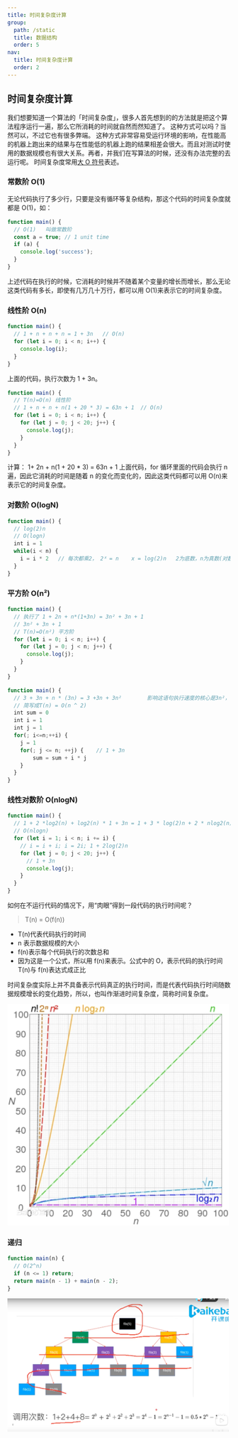```yaml
---
title: 时间复杂度计算
group:
  path: /static
  title: 数据结构
  order: 5
nav:
  title: 时间复杂度计算
  order: 2
---
```


## 时间复杂度计算

我们想要知道一个算法的「时间复杂度」，很多人首先想到的的方法就是把这个算法程序运行一遍，那么它所消耗的时间就自然而然知道了。
这种方式可以吗？当然可以，不过它也有很多弊端。
这种方式非常容易受运行环境的影响，在性能高的机器上跑出来的结果与在性能低的机器上跑的结果相差会很大。而且对测试时使用的数据规模也有很大关系。再者，并我们在写算法的时候，还没有办法完整的去运行呢。
时间复杂度常用[大 O 符号](https://baike.baidu.com/item/%E5%A4%A7O%E7%AC%A6%E5%8F%B7)表述。
<a name="JoUyc"></a>

### 常数阶 O(1)

无论代码执行了多少行，只要是没有循环等复杂结构，那这个代码的时间复杂度就都是 O(1)，如：

```javascript
function main() {
  // O(1)	叫做常数阶
  const a = true; // 1 unit time
  if (a) {
    console.log('success');
  }
}
```

上述代码在执行的时候，它消耗的时候并不随着某个变量的增长而增长，那么无论这类代码有多长，即使有几万几十万行，都可以用 O(1)来表示它的时间复杂度。
<a name="ebOQ6"></a>

### 线性阶 O(n)

```javascript
function main() {
  // 1 + n + n + n = 1 + 3n   // O(n)
  for (let i = 0; i < n; i++) {
    console.log(i);
  }
}
```

上面的代码，执行次数为 1 + 3n。

```javascript
function main() {
  // T(n)=O(n) 线性阶
  // 1 + n + n + n(1 + 20 * 3) = 63n + 1  // O(n)
  for (let i = 0; i < n; i++) {
    for (let j = 0; j < 20; j++) {
      console.log(j);
    }
  }
}
```

计算： 1+ 2n + n(1 + 20 \* 3) = 63n + 1
上面代码，for 循环里面的代码会执行 n 遍，因此它消耗的时间是随着 n 的变化而变化的，因此这类代码都可以用 O(n)来表示它的时间复杂度。
<a name="ScOAp"></a>

### 对数阶 O(logN)

```javascript
function main() {
  // log(2)n
  // O(logn)
  int i = 1
  while(i < n) {
  	i = i * 2	// 每次都乘2， 2ᕽ = n    x = log(2)n   2为底数，n为真数(对数公式)
  }
}
```

<a name="S4DOe"></a>

### 平方阶 O(**n²**)

```javascript
function main() {
  // 执行了 1 + 2n + n*(1+3n) = 3n² + 3n + 1
  // 3n² + 3n + 1
  // T(n)=O(n²) 平方阶
  for (let i = 0; i < n; i++) {
    for (let j = 0; j < n; j++) {
      console.log(j);
    }
  }
}
```

```javascript
function main() {
  // 3 + 3n + n * (3n) = 3 +3n + 3n²		影响这语句执行速度的核心是3n²，前面的都可以忽略
  // 简写成T(n) = O(n ^ 2)
  int sum = 0
  int i = 1
  int j = 1
  for(; i<=n;++i) {
  	j = 1
    for(; j <= n; ++j) {	// 1 + 3n
    	sum = sum + i * j
    }
  }
}
```

<a name="HCZGo"></a>

### 线性对数阶 O(nlogN)

```javascript
function main() {
  // 1 + 2 *log2(n) + log2(n) * 1 + 3n = 1 + 3 * log(2)n + 2 * nlog2(n)
  // O(nlogn)
  for (let i = 1; i < n; i += i) {
    // i = i + i; i = 2i; 1 + 2log(2)n
    for (let j = 0; j < 20; j++) {
      // 1 + 3n
      console.log(j);
    }
  }
}
```

如何在不运行代码的情况下，用“肉眼”得到一段代码的执行时间呢？

> T(n) = O(f(n))

- T(n)代表代码执行的时间
- n 表示数据规模的大小
- f(n)表示每个代码执行的次数总和
- 因为这是一个公式，所以用 f(n)来表示。公式中的 O，表示代码的执行时间 T(n)与 f(n)表达式成正比

时间复杂度实际上并不具备表示代码真正的执行时间，而是代表代码执行时间随数据规模增长的变化趋势，所以，也叫作渐进时间复杂度，简称时间复杂度。

<img src="./static/image1.png" alt="img" width="500"/>
<a name="pcFYU"></a>

### 递归

```javascript
function main(n) {
  // O(2^n)
  if (n <= 1) return;
  return main(n - 1) + main(n - 2);
}
```

<img src="./static/image2.png" alt="img" width="500"/>
